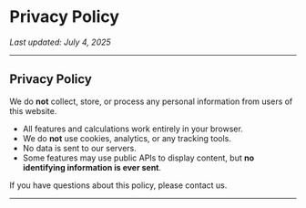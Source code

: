 # Privacy Policy

_Last updated: July 4, 2025_

---

## Privacy Policy

We do **not** collect, store, or process any personal information from users of this website.

- All features and calculations work entirely in your browser.
- We do **not** use cookies, analytics, or any tracking tools.
- No data is sent to our servers.
- Some features may use public APIs to display content, but **no identifying information is ever sent**.

If you have questions about this policy, please contact us.

---